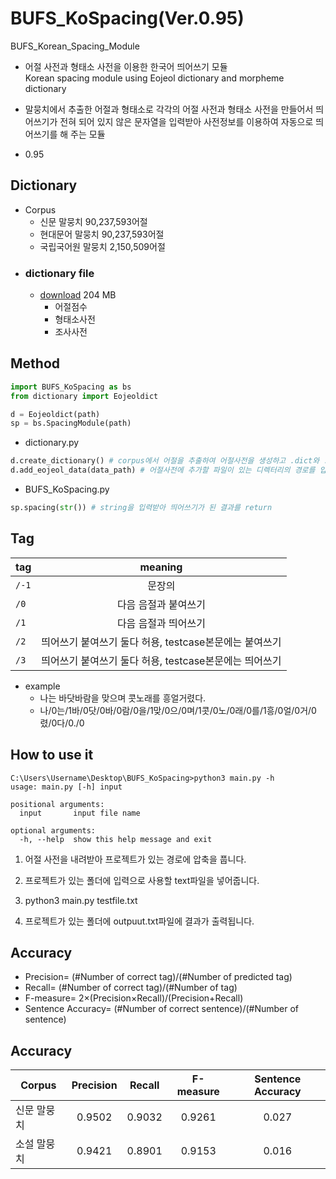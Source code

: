 # BUFS_KoSpacing(Ver.0.95)
BUFS_Korean_Spacing_Module  

* 어절 사전과 형태소 사전을 이용한 한국어 띄어쓰기 모듈  
Korean spacing module using Eojeol dictionary and morpheme dictionary  

* 말뭉치에서 추출한 어절과 형태소로 각각의 어절 사전과 형태소 사전을 만들어서 띄어쓰기가 전혀 되어 있지 않은 문자열을 입력받아 사전정보를 이용하여 자동으로 띄어쓰기를 해 주는 모듈

* 0.95 

## Dictionary
+ Corpus
  * 신문 말뭉치 90,237,593어절
  * 현대문어 말뭉치 90,237,593어절
  * 국립국어원 말뭉치 2,150,509어절
+ ### dictionary file
  * [download](https://drive.google.com/open?id=19xpts0_7yF6IucWQtrW9280W7YB61wWV) 204 MB
    - 어절점수
    - 형태소사전
    - 조사사전
    
## Method
```python
import BUFS_KoSpacing as bs
from dictionary import Eojeoldict

d = Eojeoldict(path)
sp = bs.SpacingModule(path)
```
* dictionary.py
```python
d.create_dictionary() # corpus에서 어절을 추출하여 어절사전을 생성하고 .dict와 .txt형태로 저장
d.add_eojeol_data(data_path) # 어절사전에 추가할 파일이 있는 디렉터리의 경로를 입력받아 어절사전에 추가
```
* BUFS_KoSpacing.py
```python
sp.spacing(str()) # string을 입력받아 띄어쓰기가 된 결과를 return
```

## Tag
| tag | meaning |
|---|:---:|
| `/-1` | 문장의 |
| `/0` | 다음 음절과 붙여쓰기 |
| `/1` | 다음 음절과 띄어쓰기 |
| `/2` | 띄어쓰기 붙여쓰기 둘다 허용, testcase본문에는 붙여쓰기 |
| `/3` | 띄어쓰기 붙여쓰기 둘다 허용, testcase본문에는 띄어쓰기 |
* example
  - 나는 바닷바람을 맞으며 콧노래를 흥얼거렸다. 
  - 나/0는/1바/0닷/0바/0람/0을/1맞/0으/0며/1콧/0노/0래/0를/1흥/0얼/0거/0렸/0다/0./0 

## How to use it

```
C:\Users\Username\Desktop\BUFS_KoSpacing>python3 main.py -h
usage: main.py [-h] input

positional arguments:
  input       input file name

optional arguments:
  -h, --help  show this help message and exit
```

1. 어절 사전을 내려받아 프로젝트가 있는 경로에 압축을 풉니다.

1. 프로젝트가 있는 폴더에 입력으로 사용할 text파일을 넣어줍니다.

1. python3 main.py testfile.txt

1. 프로젝트가 있는 폴더에 outpuut.txt파일에 결과가 출력됩니다.

## Accuracy
+ Precision=  (#Number of correct tag)/(#Number of predicted tag)
+ Recall=  (#Number of correct tag)/(#Number of tag)
+ F-measure= 2×(Precision×Recall)/(Precision+Recall)
+ Sentence Accuracy=  (#Number of correct sentence)/(#Number of sentence)

## Accuracy
| Corpus | Precision | Recall | F-measure | Sentence Accuracy |
|---|:---:|:---:|:---:|:---:|
| 신문 말뭉치 |	0.9502	| 0.9032	| 0.9261	| 0.027 |
| 소설 말뭉치	| 0.9421	| 0.8901	| 0.9153	| 0.016 |


